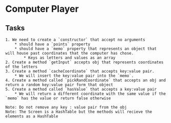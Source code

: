 # Computer Player

## Tasks
    1. We need to create a `constructor` that accept no arguments
        * should have a `points` property
        * should have a `memo` property that represents an object that will house past coordinates that the computer has chose.
            * Keys as letters and values as an array
    2. Create a method `getInput` accepts obj that represents coordinates of the letters
    3. Create a method `cacheCoordinate` that accepts key:value pair.
        * We will insert the key:value pair into the `memo`.
    4. Create a method called `pickRandCoordinate` that accepts an obj and return a random key:value pair form that object
    5. Create a method called `hasValue` that accepts a key:value pair
        * We will return a different coordinate with the same value if the `memo` has the value or return false otherwise

    Note: Do not remove any key : value pair from the obj
    Note: The Screen is a HashTable but the methods will recieve the elements as a HashTable
